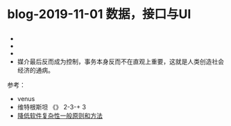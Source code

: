 # blog-2019-11-01  数据，接口与UI
 
## 
+ 
+
+ 
+  媒介最后反而成为控制，事务本身反而不在直观上重要，这就是人类创造社会经济的通病。


参考：
+ venus
+  维特根斯坦 《》 2-3-+ 3
+ [降低软件复杂性一般原则和方法](https://tech.meituan.com/2019/09/19/common-method-of-reduce-complexity.html)
